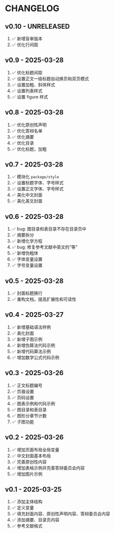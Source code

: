 # CHANGELOG

## v0.10 - UNRELEASED

1. ✅ 新增盲审版本
2. ✅ 优化行间距

## v0.9 - 2025-03-28

1. ✅ 优化标题间距
2. ✅ 设置正文一级标题自动换页和双页模式
3. ✅ 设置加粗、斜体样式
4. ✅ 设置列表样式
5. ✅ 设置 figure 样式

## v0.8 - 2025-03-28

1. ✅ 优化原创性声明
2. ✅ 优化答辩名单
3. ✅ 优化摘要
4. ✅ 优化目录
5. ✅ 优化标题，加粗

## v0.7 - 2025-03-28

1. ✅ 模块化 `package/style`
2. ✅ 设置标题字体、字号样式
3. ✅ 设置正文字体、字号样式
4. ✅ 美化中文封面
5. ✅ 美化英文封面

## v0.6 - 2025-03-28

1. ✅ bug: 图目录和表目录不存在目录页中
2. ✅ 摘要拆分
3. ✅ 新增化学方程
4. ✅ bug: 修复参考文献中英文的“等”
5. ✅ 新增伪粗体
6. ✅ 字体变量设置
7. ✅ 字号变量设置

## v0.5 - 2025-03-28

1. ✅ 封面标题换行
2. ✅ 重构文档，提高扩展性和可读性

## v0.4 - 2025-03-27

1. ✅ 新增基础语法样例
2. ✅ 美化封面
3. ✅ 新增子图示例
4. ✅ 新增伪算法代码示例
5. ✅ 新增代码算法示例
6. ✅ 增加数学公式代码示例

## v0.3 - 2025-03-26

1. ✅ 正文标题编号
2. ✅ 页眉设置
3. ✅ 页码设置
4. ✅ 图表示例和代码示例
5. ✅ 图目录和表目录
6. ✅ 图形分章节计数
7. ✅ 子图功能

## v0.2 - 2025-03-26

1. ✅ 增加页面布局全局变量
2. ✅ 中文封面基本布局
3. ✅ 完善原创性内容
4. ✅ 增加表格示例并完善答辩委员会内容
5. ✅ 增加图片示例

## v0.1 - 2025-03-25

1. ✅ 添加主体结构
2. ✅ 定义变量
3. ✅ 填充封面内容、原创性声明内容、答辩委员会内容
4. ✅ 添加摘要、目录页内容
5. ✅ 参考文献格式
